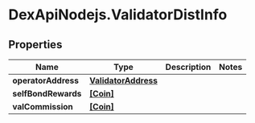 # DexApiNodejs.ValidatorDistInfo

## Properties
Name | Type | Description | Notes
------------ | ------------- | ------------- | -------------
**operatorAddress** | [**ValidatorAddress**](ValidatorAddress.md) |  | 
**selfBondRewards** | [**[Coin]**](Coin.md) |  | 
**valCommission** | [**[Coin]**](Coin.md) |  | 
